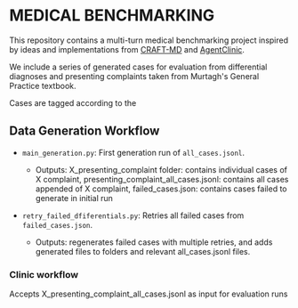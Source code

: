# MEDICAL BENCHMARKING

This repository contains a multi-turn medical benchmarking project inspired by ideas and implementations from [CRAFT-MD](https://doi.org/10.1038/s41591-024-03328-5) and [AgentClinic](https://doi.org/10.48550/arXiv.2405.07960).

We include a series of generated cases for evaluation from differential diagnoses and presenting complaints taken from Murtagh's General Practice textbook.

Cases are tagged according to the 
## Data Generation Workflow
- `main_generation.py`: First generation run of `all_cases.jsonl`. 
  - Outputs: X_presenting_complaint folder: contains individual cases of X complaint, presenting_complaint_all_cases.jsonl: contains all cases appended of X complaint, failed_cases.json: contains cases failed to generate in initial run

- `retry_failed_dfiferentials.py`: Retries all failed cases from `failed_cases.json`.
  - Outputs: regenerates failed cases with multiple retries, and adds generated files to folders and relevant all_cases.jsonl files.
 

### Clinic workflow
Accepts X_presenting_complaint_all_cases.jsonl as input for evaluation runs
